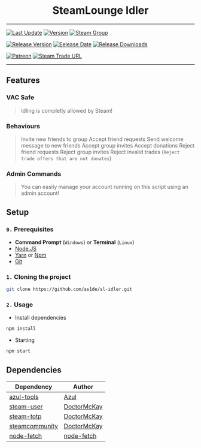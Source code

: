 <div align="center">
  <h1 align="center">SteamLounge Idler</h1>
</div>

---

[![Last Update](https://img.shields.io/github/last-commit/as1de/sl-idler.svg?label=Updated&logo=github&maxAge=600)](https://github.com/as1de/sl-idler/commits)
[![Version](https://img.shields.io/github/package-json/v/as1de/sl-idler/stable)](https://github.com/as1de/sl-idler/)
[![Steam Group](https://img.shields.io/badge/Steam-group-blue.svg?logo=steam)](https://steamcommunity.com/groups/OfficialSteamLounge)

[![Release Version](https://img.shields.io/github/release/as1de/sl-idler.svg?label=Version&logo=github&maxAge=600)](https://github.com/as1de/sl-idler/releases/latest)
[![Eelease Date](https://img.shields.io/github/release-date/as1de/sl-idler.svg?label=Released&logo=github&maxAge=600)](https://github.com/as1de/sl-idler/releases/latest)
[![Release Downloads](https://img.shields.io/github/downloads/as1de/sl-idler/latest/total.svg?label=Downloads&logo=github&maxAge=600)](https://github.com/as1de/sl-idler/releases/latest)

[![Patreon](https://img.shields.io/badge/Patreon-red.svg?logo=patreon)](https://www.patreon.com/as1dexd)
[![Steam Trade URL](https://img.shields.io/badge/Steam-donate-blue.svg?logo=steam)](https://steamcommunity.com/tradeoffer/new/?partner=1062336015&token=Bu_O15d-)

---

## Features

### VAC Safe
> Idling is completly allowed by Steam!

### Behaviours
> Invite new friends to group
> Accept friend requests
> Send welcome message to new friends
> Accept group invites
> Accept donations
> Reject friend requests
> Reject group invites
> Reject invalid trades (`Reject trade offers that are not donates`)

### Admin Commands
> You can easily manage your account running on this script using an admin account!

## Setup

### `0.` Prerequisites
* **Command Prompt** (`Windows`) or **Terminal** (`Linux`)
* [Node.JS](https://nodejs.org/)
* [Yarn](https://yarnpkg.com) or [Npm](https://www.npmjs.com)
* [Git](https://git-scm.com/downloads)

### `1.` Cloning the project
```bash
git clone https://github.com/as1de/sl-idler.git
```

### `2.` Usage
* Install dependencies
```bash
npm install
```
* Starting
```bash
npm start
```

## Dependencies
| Dependency | Author |
| ---------- | ------ |
| [azul-tools](https://github.com/JustAzul/azul-tools) | [Azul](https://github.com/JustAzul)
| [steam-user](https://github.com/DoctorMcKay/node-steam-user) | [DoctorMcKay](https://github.com/DoctorMcKay) |
| [steam-totp](https://github.com/DoctorMcKay/node-steam-totp) | [DoctorMcKay](https://github.com/DoctorMcKay) |
| [steamcommunity](https://github.com/DoctorMcKay/node-steamcommunity)| [DoctorMcKay](https://github.com/DoctorMcKay) |
| [node-fetch](https://github.com/node-fetch/node-fetch) | [node-fetch](https://github.com/node-fetch) |

